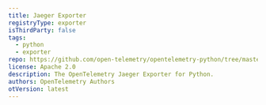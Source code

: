 ```yaml
---
title: Jaeger Exporter
registryType: exporter
isThirdParty: false
tags:
  - python
  - exporter
repo: https://github.com/open-telemetry/opentelemetry-python/tree/master/ext/opentelemetry-ext-jaeger
license: Apache 2.0
description: The OpenTelemetry Jaeger Exporter for Python.
authors: OpenTelemetry Authors
otVersion: latest
---
```

